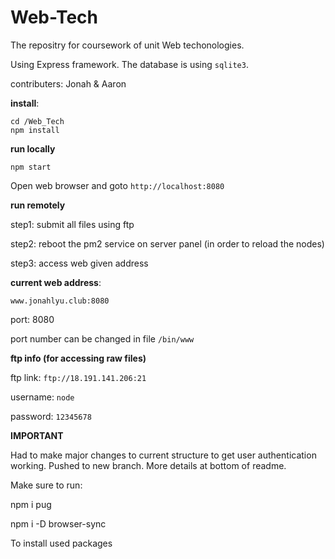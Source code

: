 # Web-Tech

The repositry for coursework of unit Web techonologies.

Using Express framework. The database is using `sqlite3`.

contributers: Jonah & Aaron

**install**:

```shell
cd /Web_Tech
npm install
```

**run locally**
```shell
npm start
```
Open web browser and goto `http://localhost:8080`


**run remotely**

step1: submit all files using ftp

step2: reboot the pm2 service on server panel (in order to reload the nodes)

step3: access web given address


**current web address**:

`www.jonahlyu.club:8080`

port: 8080

port number can be changed in file `/bin/www`


**ftp info (for accessing raw files)**

ftp link: `ftp://18.191.141.206:21`

username: `node`

password: `12345678`

**IMPORTANT**

Had to make major changes to current structure to get user authentication working. Pushed to new branch. More details at bottom of readme.

Make sure to run:

npm i pug

npm i -D browser-sync

To install used packages
